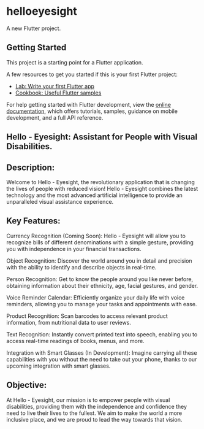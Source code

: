 # helloeyesight

A new Flutter project.

## Getting Started

This project is a starting point for a Flutter application.

A few resources to get you started if this is your first Flutter project:

- [Lab: Write your first Flutter app](https://docs.flutter.dev/get-started/codelab)
- [Cookbook: Useful Flutter samples](https://docs.flutter.dev/cookbook)

For help getting started with Flutter development, view the
[online documentation](https://docs.flutter.dev/), which offers tutorials,
samples, guidance on mobile development, and a full API reference.



## Hello - Eyesight: Assistant for People with Visual Disabilities.
## Description:
Welcome to Hello - Eyesight, the revolutionary application that is changing the lives of people with reduced vision! Hello - Eyesight combines the latest technology and the most advanced artificial intelligence to provide an unparalleled visual assistance experience.

## Key Features:
Currency Recognition (Coming Soon): Hello - Eyesight will allow you to recognize bills of different denominations with a simple gesture, providing you with independence in your financial transactions.

Object Recognition: Discover the world around you in detail and precision with the ability to identify and describe objects in real-time.

Person Recognition: Get to know the people around you like never before, obtaining information about their ethnicity, age, facial gestures, and gender.

Voice Reminder Calendar: Efficiently organize your daily life with voice reminders, allowing you to manage your tasks and appointments with ease.

Product Recognition: Scan barcodes to access relevant product information, from nutritional data to user reviews.

Text Recognition: Instantly convert printed text into speech, enabling you to access real-time readings of books, menus, and more.

Integration with Smart Glasses (In Development): Imagine carrying all these capabilities with you without the need to take out your phone, thanks to our upcoming integration with smart glasses.

## Objective:
At Hello - Eyesight, our mission is to empower people with visual disabilities, providing them with the independence and confidence they need to live their lives to the fullest. We aim to make the world a more inclusive place, and we are proud to lead the way towards that vision.

